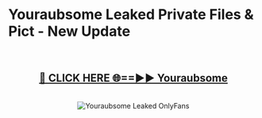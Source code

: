 # Youraubsome Leaked Private Files & Pict - New Update
<br>
<div align="center">
<h2><a href="https://mediafilles.blogspot.com/?title=Youraubsome" rel="nofollow">🔴 CLICK HERE 🌐==►► Youraubsome</a></h2>
<br>
<a href="https://mediafilles.blogspot.com/?title=Youraubsome" rel="nofollow" data-target="animated-image.originalLink"><img src="https://i.ibb.co.com/WyWwxjT/player-gif2.gif" alt="Youraubsome Leaked OnlyFans" style="max-width: 100%; display: inline-block;" data-target="animated-image.originalImage"></a>
</div>
<br>